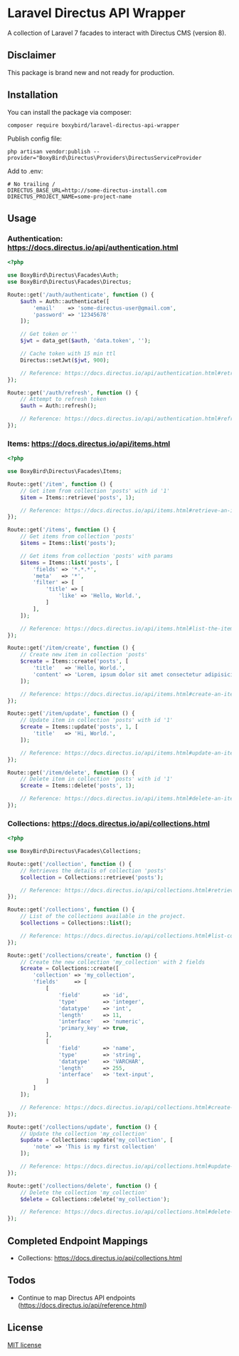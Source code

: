 # Laravel Directus API Wrapper

A collection of Laravel 7 facades to interact with Directus CMS (version 8).

## Disclaimer

This package is brand new and not ready for production.

## Installation

You can install the package via composer:

```
composer require boxybird/laravel-directus-api-wrapper
```

Publish config file:

```
php artisan vendor:publish --provider="BoxyBird\Directus\Providers\DirectusServiceProvider
```

Add to .env:

```
# No trailing /
DIRECTUS_BASE_URL=http://some-directus-install.com
DIRECTUS_PROJECT_NAME=some-project-name
```

## Usage

### Authentication: https://docs.directus.io/api/authentication.html

```php
<?php

use BoxyBird\Directus\Facades\Auth;
use BoxyBird\Directus\Facades\Directus;

Route::get('/auth/authenticate', function () {
    $auth = Auth::authenticate([
        'email'    => 'some-directus-user@gmail.com',
        'password' => '12345678'
    ]);

    // Get token or ''
    $jwt = data_get($auth, 'data.token', '');

    // Cache token with 15 min ttl
    Directus::setJwt($jwt, 900);

    // Reference: https://docs.directus.io/api/authentication.html#retrieve-a-temporary-access-token
});

Route::get('/auth/refresh', function () {
    // Attempt to refresh token
    $auth = Auth::refresh();

    // Reference: https://docs.directus.io/api/authentication.html#refresh-a-temporary-access-token
});
```

### Items: https://docs.directus.io/api/items.html

```php
<?php

use BoxyBird\Directus\Facades\Items;

Route::get('/item', function () {
    // Get item from collection 'posts' with id '1'
    $item = Items::retrieve('posts', 1);

    // Reference: https://docs.directus.io/api/items.html#retrieve-an-item
});

Route::get('/items', function () {
    // Get items from collection 'posts'
    $items = Items::list('posts');

    // Get items from collection 'posts' with params
    $items = Items::list('posts', [
        'fields' => '*.*.*',
        'meta'   => '*',
        'filter' => [
            'title' => [
                'like' => 'Hello, World.',
            ]
        ],
    ]);

    // Reference: https://docs.directus.io/api/items.html#list-the-items
});

Route::get('/item/create', function () {
    // Create new item in collection 'posts'
    $create = Items::create('posts', [
        'title'   => 'Hello, World.',
        'content' => 'Lorem, ipsum dolor sit amet consectetur adipisicing elit!',
    ]);

    // Reference: https://docs.directus.io/api/items.html#create-an-item
});

Route::get('/item/update', function () {
    // Update item in collection 'posts' with id '1'
    $create = Items::update('posts', 1, [
        'title'   => 'Hi, World.',
    ]);

    // Reference: https://docs.directus.io/api/items.html#update-an-item
});

Route::get('/item/delete', function () {
    // Delete item in collection 'posts' with id '1'
    $create = Items::delete('posts', 1);

    // Reference: https://docs.directus.io/api/items.html#delete-an-item
});
```

### Collections: https://docs.directus.io/api/collections.html

```php
<?php

use BoxyBird\Directus\Facades\Collections;

Route::get('/collection', function () {
    // Retrieves the details of collection 'posts'
    $collection = Collections::retrieve('posts');

    // Reference: https://docs.directus.io/api/collections.html#retrieve-a-collection
});

Route::get('/collections', function () {
    // List of the collections available in the project.
    $collections = Collections::list();

    // Reference: https://docs.directus.io/api/collections.html#list-collections
});

Route::get('/collections/create', function () {
    // Create the new collection 'my_collection' with 2 fields
    $create = Collections::create([
        'collection' => 'my_collection',
        'fields'     => [
            [
                'field'       => 'id',
                'type'        => 'integer',
                'datatype'    => 'int',
                'length'      => 11,
                'interface'   => 'numeric',
                'primary_key' => true,
            ],
            [
                'field'       => 'name',
                'type'        => 'string',
                'datatype'    => 'VARCHAR',
                'length'      => 255,
                'interface'   => 'text-input',
            ]
        ]
    ]);

    // Reference: https://docs.directus.io/api/collections.html#create-a-collection
});

Route::get('/collections/update', function () {
    // Update the collection 'my_collection'
    $update = Collections::update('my_collection', [
        'note' => 'This is my first collection'
    ]);

    // Reference: https://docs.directus.io/api/collections.html#update-a-collection
});

Route::get('/collections/delete', function () {
    // Delete the collection 'my_collection'
    $delete = Collections::delete('my_collection');

    // Reference: https://docs.directus.io/api/collections.html#delete-a-collection
});
```

## Completed Endpoint Mappings

- Collections: https://docs.directus.io/api/collections.html

## Todos

- Continue to map Directus API endpoints (https://docs.directus.io/api/reference.html)

## License

[MIT license](https://opensource.org/licenses/MIT)
